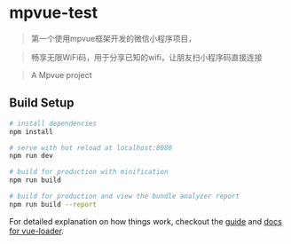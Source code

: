 # mpvue-test

> 第一个使用mpvue框架开发的微信小程序项目，

> 畅享无限WiFi码，用于分享已知的wifi，让朋友扫小程序码直接连接

> A Mpvue project

## Build Setup

``` bash
# install dependencies
npm install

# serve with hot reload at localhost:8080
npm run dev

# build for production with minification
npm run build

# build for production and view the bundle analyzer report
npm run build --report
```

For detailed explanation on how things work, checkout the [guide](http://vuejs-templates.github.io/webpack/) and [docs for vue-loader](http://vuejs.github.io/vue-loader).
